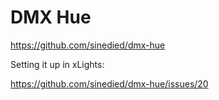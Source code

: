 # DMX Hue

https://github.com/sinedied/dmx-hue

Setting it up in xLights:

https://github.com/sinedied/dmx-hue/issues/20